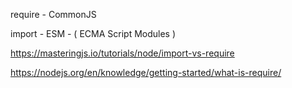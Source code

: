 require - CommonJS

import - ESM - ( ECMA Script Modules )

https://masteringjs.io/tutorials/node/import-vs-require

https://nodejs.org/en/knowledge/getting-started/what-is-require/


